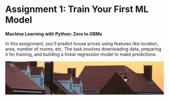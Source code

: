 # Assignment 1: Train Your First ML Model  
**Machine Learning with Python: Zero to GBMs**  

In this assignment, you'll predict house prices using features like location, area, number of rooms, etc. The task involves downloading data, preparing it for training, and building a linear regression model to make predictions.  

![Linear Regression for House Prices](images/house.jpg)
